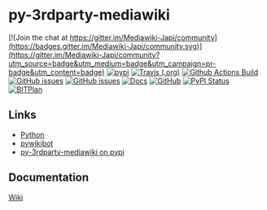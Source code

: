# py-3rdparty-mediawiki
[![Join the chat at https://gitter.im/Mediawiki-Japi/community](https://badges.gitter.im/Mediawiki-Japi/community.svg)](https://gitter.im/Mediawiki-Japi/community?utm_source=badge&utm_medium=badge&utm_campaign=pr-badge&utm_content=badge)
[![pypi](https://img.shields.io/pypi/pyversions/py-3rdparty-mediawiki)](https://pypi.org/project/py-3rdparty-mediawiki/)
[![Travis (.org)](https://img.shields.io/travis/WolfgangFahl/py-3rdparty-mediawiki.svg)](https://travis-ci.org/WolfgangFahl/py-3rdparty-mediawiki)
[![Github Actions Build](https://github.com/WolfgangFahl/py-3rdparty-mediawiki/workflows/Build/badge.svg?branch=master)](https://github.com/WolfgangFahl/py-3rdparty-mediawiki/actions?query=workflow%3ABuild+branch%3Amaster)
[![GitHub issues](https://img.shields.io/github/issues/WolfgangFahl/py-3rdparty-mediawiki.svg)](https://github.com/WolfgangFahl/py-3rdparty-mediawiki/issues)
[![GitHub issues](https://img.shields.io/github/issues-closed/WolfgangFahl/py-3rdparty-mediawiki.svg)](https://github.com/WolfgangFahl/py-3rdparty-mediawiki/issues/?q=is%3Aissue+is%3Aclosed)
[![Docs](https://img.shields.io/readthedocs/py-3rdparty-mediawiki/latest.svg)](https://py-3rdparty-mediawiki.readthedocs.io/en/latest/)
[![GitHub](https://img.shields.io/github/license/WolfgangFahl/py-3rdparty-mediawiki.svg)](https://www.apache.org/licenses/LICENSE-2.0)
[![PyPI Status](https://img.shields.io/pypi/v/py-3rdparty-mediawiki.svg)](https://pypi.python.org/pypi/py-3rdparty-mediawiki/)
[![BITPlan](http://wiki.bitplan.com/images/wiki/thumb/3/38/BITPlanLogoFontLessTransparent.png/198px-BITPlanLogoFontLessTransparent.png)](http://www.bitplan.com)

## Links
* [Python](https://www.python.org/)
* [pywikibot](https://pypi.org/project/pywikibot/)
* [py-3rdparty-mediawiki on pypi](https://pypi.org/project/py-3rdparty-mediawiki)

## Documentation
[Wiki](http://mediawiki-japi.bitplan.com/index.php/py-3rdparty-mediawiki)
